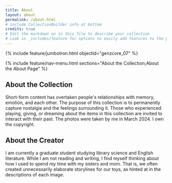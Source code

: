 ```yaml
---
title: About
layout: about
permalink: /about.html
# include CollectionBuilder info at bottom
credits: true
# Edit the markdown on in this file to describe your collection
# Look in _includes/feature for options to easily add features to the page
---
```


{% include feature/jumbotron.html objectid="genzcore_07" %}

{% include feature/nav-menu.html sections="About the Collection;About the About Page" %}

## About the Collection

Short-form content has overtaken people's relationships with memory, emotion, and each other. The purpose of this collection is to permanently capture nostalgia and the feelings surrounding it. Those who experienced playing, giving, or dreaming about the items in this collection are invited to interact with their past. The photos were taken by me in March 2024. I own the copyright.

## About the Creator

I am currently a graduate student studying library science and English literature. While I am not reading and writing, I find myself thinking about how I used to spend my time with my sisters and mom. That is, we often created unnecessarily elaborate storylines for our toys, as hinted at in the descriptions of each image. 




 
